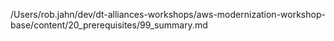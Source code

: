 /Users/rob.jahn/dev/dt-alliances-workshops/aws-modernization-workshop-base/content/20_prerequisites/99_summary.md